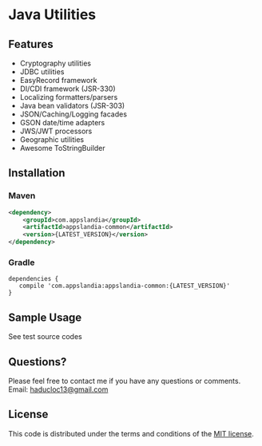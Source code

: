 # Java Utilities 

## Features
- Cryptography utilities
- JDBC utilities
- EasyRecord framework
- DI/CDI framework (JSR-330)
- Localizing formatters/parsers
- Java bean validators (JSR-303)
- JSON/Caching/Logging facades
- GSON date/time adapters
- JWS/JWT processors
- Geographic utilities
- Awesome ToStringBuilder

## Installation

### Maven
```XML
<dependency>
    <groupId>com.appslandia</groupId>
    <artifactId>appslandia-common</artifactId>
    <version>{LATEST_VERSION}</version>
</dependency>
```

### Gradle
```
dependencies {
   compile 'com.appslandia:appslandia-common:{LATEST_VERSION}'
}
```

## Sample Usage
See test source codes

## Questions?
Please feel free to contact me if you have any questions or comments.
Email: haducloc13@gmail.com

## License
This code is distributed under the terms and conditions of the [MIT license](LICENSE).
